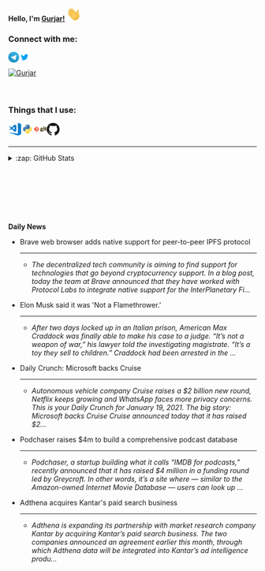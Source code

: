 #### Hello, I'm [Gurjar!](https://GurjarKing.github.io) <img src="https://raw.githubusercontent.com/ABSphreak/ABSphreak/master/gifs/Hi.gif" width="30px"></h2>


### Connect with me:

[<img align="left" alt="Gurjar | Telegram" width="22px" src="https://raw.githubusercontent.com/github/explore/80688e429a7d4ef2fca1e82350fe8e3517d3494d/topics/telegram/telegram.png" />][Telegram]
[<img align="left" alt="Gurjar | Twitter" width="22px" src="https://raw.githubusercontent.com/github/explore/80688e429a7d4ef2fca1e82350fe8e3517d3494d/topics/twitter/twitter.png" />][Twitter]
<br >
<br >
<a href="https://github.com/GurjarKing"><img src="https://komarev.com/ghpvc/?username=GurjarKing" alt="Gurjar" /></a> <br />
<br />
<br />
<!-- <br >

![](https://visitor-badge.glitch.me/badge?page_id=GurjarKing)

<br /> -->

### Things that I use:

[<img align="left" alt="Visual Studio Code" width="26px" src="https://raw.githubusercontent.com/github/explore/80688e429a7d4ef2fca1e82350fe8e3517d3494d/topics/visual-studio-code/visual-studio-code.png" />][VSCode]
[<img align="left" alt="Python" width="26px" src="https://raw.githubusercontent.com/github/explore/80688e429a7d4ef2fca1e82350fe8e3517d3494d/topics/python/python.png" />][Python]
[<img align="left" alt="Git" width="26px" src="https://raw.githubusercontent.com/github/explore/80688e429a7d4ef2fca1e82350fe8e3517d3494d/topics/git/git.png" />][Git]
[<img align="left" alt="GitHub" width="26px" src="https://raw.githubusercontent.com/github/explore/78df643247d429f6cc873026c0622819ad797942/topics/github/github.png" />][Github]

<br />
<br />

---
<details>
  <summary>:zap: GitHub Stats</summary>

<img align="left" alt="Gurjar's Github Stats" src="https://github-readme-stats.vercel.app/api?username=GurjarKing&show_icons=true&hide_border=true&count_private=true&include_all_commit=true&theme=algolia" />

</details>

<!-- ### 🔔 My latest tweet
<a href="https://twitter.com/Gurjar_King43" target="_blank">
	<img src="https://github.com/GurjarKing/GurjarKing/raw/master/tweet.png" width="70%" align="center" alt="Click to view on Twitter" title="My latest tweet, as an image"/>
</a> -->
<br>

<pre>

</pre>

<!-- **Quote of the hour:**

{qoth}

~ {qoth_author}
<pre>

</pre> -->
<br>
<pre>


</pre>
<strong>Daily News</strong>
  
  - Brave web browser adds native support for peer-to-peer IPFS protocol
     <hr/>
     
      - *The decentralized tech community is aiming to find support for technologies that go beyond cryptocurrency support. In a blog post, today the team at Brave announced that they have worked with Protocol Labs to integrate native support for the InterPlanetary Fi…*
     
  - Elon Musk said it was 'Not a Flamethrower.'
      <hr/>
      
      - *After two days locked up in an Italian prison, American Max Craddock was finally able to make his case to a judge. “It’s not a weapon of war,” his lawyer told the investigating magistrate. “It’s a toy they sell to children.” Craddock had been arrested in the …*
      
  - Daily Crunch: Microsoft backs Cruise
      <hr/>
      
      - *Autonomous vehicle company Cruise raises a $2 billion new round, Netflix keeps growing and WhatsApp faces more privacy concerns. This is your Daily Crunch for January 19, 2021. The big story: Microsoft backs Cruise Cruise announced today that it has raised $2…*
      
  - Podchaser raises $4m to build a comprehensive podcast database
      <hr/>
      
      - *Podchaser, a startup building what it calls “IMDB for podcasts,” recently announced that it has raised $4 million in a funding round led by Greycroft. In other words, it’s a site where — similar to the Amazon-owned Internet Movie Database — users can look up …*
       
  - Adthena acquires Kantar's paid search business
      <hr/>
       
       - *Adthena is expanding its partnership with market research company Kantar by acquiring Kantar’s paid search business. The two companies announced an agreement earlier this month, through which Adthena data will be integrated into Kantar’s ad intelligence produ…*
      

<br />

[VSCode]: https://code.visualstudio.com/
[Python]: https://www.python.org/
[Git]: https://git-scm.com/
[Github]: https://github.com/
[Telegram]: https://t.me/Gurjar_King/
[Twitter]: https://twitter.com/Gurjar_King43/
